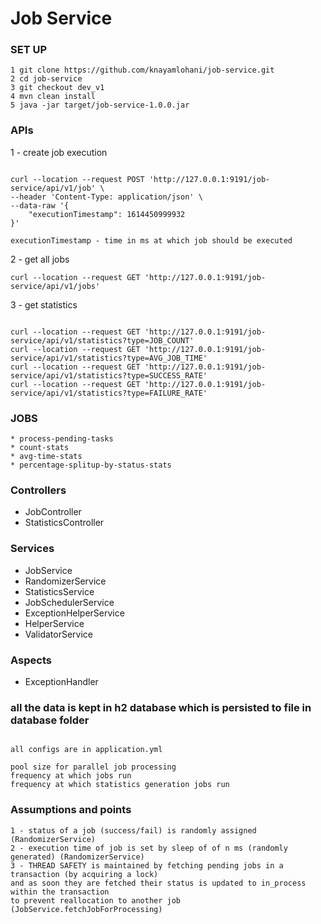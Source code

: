 # Job Service

### SET UP
```
1 git clone https://github.com/knayamlohani/job-service.git
2 cd job-service
3 git checkout dev_v1
4 mvn clean install
5 java -jar target/job-service-1.0.0.jar
```



### APIs

1 -  create job execution
```

curl --location --request POST 'http://127.0.0.1:9191/job-service/api/v1/job' \
--header 'Content-Type: application/json' \
--data-raw '{
    "executionTimestamp": 1614450999932
}'

executionTimestamp - time in ms at which job should be executed
```


2 - get all jobs
```
curl --location --request GET 'http://127.0.0.1:9191/job-service/api/v1/jobs'
```

3 - get statistics
```

curl --location --request GET 'http://127.0.0.1:9191/job-service/api/v1/statistics?type=JOB_COUNT'
curl --location --request GET 'http://127.0.0.1:9191/job-service/api/v1/statistics?type=AVG_JOB_TIME'
curl --location --request GET 'http://127.0.0.1:9191/job-service/api/v1/statistics?type=SUCCESS_RATE'
curl --location --request GET 'http://127.0.0.1:9191/job-service/api/v1/statistics?type=FAILURE_RATE'

```

### JOBS
```
* process-pending-tasks
* count-stats
* avg-time-stats
* percentage-splitup-by-status-stats
```


### Controllers

* JobController
* StatisticsController


### Services

* JobService
* RandomizerService
* StatisticsService
* JobSchedulerService
* ExceptionHelperService
* HelperService
* ValidatorService



### Aspects

* ExceptionHandler


### all the data is kept in h2 database which is persisted to file in database folder

```

all configs are in application.yml

pool size for parallel job processing
frequency at which jobs run
frequency at which statistics generation jobs run

```


### Assumptions and points
```
1 - status of a job (success/fail) is randomly assigned (RandomizerService)
2 - execution time of job is set by sleep of of n ms (randomly generated) (RandomizerService)
3 - THREAD SAFETY is maintained by fetching pending jobs in a transaction (by acquiring a lock) 
and as soon they are fetched their status is updated to in_process within the transaction 
to prevent reallocation to another job (JobService.fetchJobForProcessing)

```